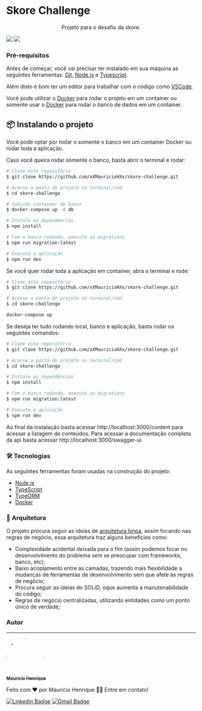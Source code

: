 # Skore Challenge

<p align="center">Projeto para o desafio da skore.</p>

<img src="https://img.shields.io/static/v1?label=license&message=MIT&color=#919191&style=for-the-ba dge"/> <img src="https://img.shields.io/static/v1?label=npm&message=v16.13.0&color=#919191&style=for-the-badge"/>

### Pré-requisitos

Antes de começar, você vai precisar ter instalado em sua máquina as seguintes ferramentas:
[Git](https://git-scm.com), [Node.js](https://nodejs.org/en/) e [Typescript](https://www.typescriptlang.org/).

Além disto é bom ter um editor para trabalhar com o código como [VSCode](https://code.visualstudio.com/).

Você pode utilizar o [Docker](https://www.docker.com/) para rodar o projeto em um container ou somente usar o [Docker](https://www.docker.com/) para rodar o banco de dados em um container.

## 📦 Instalando o projeto

Você pode optar por rodar o somente o banco em um container Docker ou rodar toda a aplicação.

Caso você queira rodar somente o banco, basta abrir o terminal e rodar:

```bash
# Clone este repositório
$ git clone https://github.com/xXMauricioHXx/skore-challenge.git

# Acesse a pasta do projeto no terminal/cmd
$ cd skore-challenge

# Subindo container do banco
$ docker-compose up -d db

# Instale as dependências
$ npm install

# Com o banco rodando, execute as migrations
$ npm run migration:latest

# Execute a aplicação
$ npm run dev

```

Se você quer rodar toda a aplicação em container, abra o terminal e rode:

```bash
# Clone este repositório
$ git clone https://github.com/xXMauricioHXx/skore-challenge.git

# Acesse a pasta do projeto no terminal/cmd
$ cd skore-challenge

docker-compose up
```

Se deseja ter tudo rodando local, banco e aplicação, basta rodar os seguintes comandos:

```bash
# Clone este repositório
$ git clone https://github.com/xXMauricioHXx/skore-challenge.git

# Acesse a pasta do projeto no terminal/cmd
$ cd skore-challenge

# Instale as dependências
$ npm install

# Com o banco rodando, execute as migrations
$ npm run migration:latest

# Execute a aplicação
$ npm run dev
```

Ao final da instalação basta acessar http://localhost:3000/content para acessar a listagem de conteúdos.
Para acessar a documentação completa da api basta acessar http://localhost:3000/swagger-ui

### 🛠 Tecnologias

As seguintes ferramentas foram usadas na construção do projeto:

- [Node.js](https://nodejs.org/en/)
- [TypeScript](https://www.typescriptlang.org/)
- [TypeORM](https://typeorm.io/)
- [Docker](https://www.docker.com/)

### 🎲 Arquitetura

O projeto procura seguir as ideias de [arquitetura limpa](https://blog.cleancoder.com/uncle-bob/2012/08/13/the-clean-architecture.html), assim focando nas regras de negócio, essa arquitetura traz alguns benefícios como:

- Complexidade acidental deixada para o fim (assim podemos focar no desenvolvimento do problema sem se preocupar com frameworks, banco, etc);
- Baixo acoplamento entre as camadas, trazendo mais flexibilidade a mudanças de ferramentas de desenvolvimento sem que afete as regras de negócio;
- Procura seguir as ideias do SOLID, oque aumenta a manutenabilidade do código;
- Regras de negócio centralizadas, utilizando entidades como um ponto único de verdade;

### Autor

---

<a href="https://github.com/xXMauricioHXx">
 
 <img style="border-radius: 50%;" src="https://media-exp1.licdn.com/dms/image/C4D03AQHcYztxG6lv5w/profile-displayphoto-shrink_200_200/0/1612968776138?e=1647475200&v=beta&t=oSk0aobtYw-4uNSvhVoRQZ-I40Lt8hivBEx7IJ-YgmM" width="100px;" alt=""/>
 <br />
 <sub><b>Mauricio Henrique</b></sub></a>

Feito com ❤️ por Mauricio Henrique 👋🏽 Entre em contato!

[![Linkedin Badge](https://img.shields.io/badge/-Mauricio-blue?style=flat-square&logo=Linkedin&logoColor=white&link=https://www.linkedin.com/in/mauricio-henrique-1249b5154/)](https://www.linkedin.com/in/mauricio-henrique-1249b5154/)
[![Gmail Badge](https://img.shields.io/badge/-mauriciosh558@gmail.com-c14438?style=flat-square&logo=Gmail&logoColor=white&link=mailto:mauriciosh558@gmail.com)](mailto:mauriciosh558@gmail.com)
